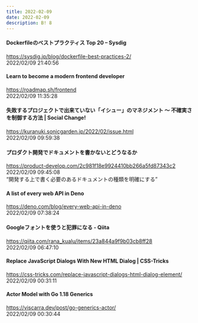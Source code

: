 ```yaml
---
title: 2022-02-09
date: 2022-02-09
description: B! 8
---
```


#### Dockerfileのベストプラクティス Top 20 – Sysdig
https://sysdig.jp/blog/dockerfile-best-practices-2/<br>
2022/02/09 21:40:56<br>


#### Learn to become a modern frontend developer
https://roadmap.sh/frontend<br>
2022/02/09 11:35:28<br>


#### 失敗するプロジェクトで出来ていない「イシュー」のマネジメント 〜 不確実さを制御する方法 | Social Change!
https://kuranuki.sonicgarden.jp/2022/02/issue.html<br>
2022/02/09 09:59:38<br>


#### プロダクト開発でドキュメントを書かないとどうなるか
https://product-develop.com/2c981f18e9924410bb266a5fd87343c2<br>
2022/02/09 09:45:08<br>
“開発する上で書く必要のあるドキュメントの種類を明確にする”


#### A list of every web API in Deno
https://deno.com/blog/every-web-api-in-deno<br>
2022/02/09 07:38:24<br>


#### Googleフォントを使うと犯罪になる - Qiita
https://qiita.com/rana_kualu/items/23a844a9f9b03cb8ff28<br>
2022/02/09 06:47:10<br>


#### Replace JavaScript Dialogs With New HTML Dialog | CSS-Tricks
https://css-tricks.com/replace-javascript-dialogs-html-dialog-element/<br>
2022/02/09 00:31:11<br>


#### Actor Model with Go 1.18 Generics
https://viscarra.dev/post/go-generics-actor/<br>
2022/02/09 00:30:44<br>



